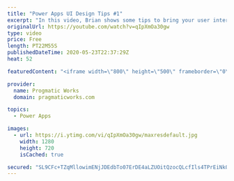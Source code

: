 ```yaml
---
title: "Power Apps UI Design Tips #1"
excerpt: "In this video, Brian shows some tips to bring your user interfaces in PowerApps to the next level. He covers adding drop shadows to make zones in your applications pop, using tabs to save real estate in your app and using variables to store your colors.  For training and consulting on Power Apps check"
originalUrl: https://youtube.com/watch?v=qIpXmOa30gw
type: video
price: Free
length: PT22M55S
publishedDateTime: 2020-05-23T22:37:29Z
heat: 52

featuredContent: "<iframe width=\"800\" height=\"500\" frameborder=\"0\" src=\"https://www.youtube.com/embed/qIpXmOa30gw\" allow=\"accelerometer; autoplay; encrypted-media; gyroscope; picture-in-picture\" allowfullscreen></iframe>"

provider:
  name: Progmatic Works
  domain: pragmaticworks.com

topics:
  - Power Apps

images:
  - url: https://i.ytimg.com/vi/qIpXmOa30gw/maxresdefault.jpg
    width: 1280
    height: 720
    isCached: true

secured: "SL9CFc+TZqMllowimENjJDEdbTo07ErDE4aLZUOitQzocQLcfIls4TPrEiNkQwrm28MBCMwsZuAfGviBAkcGWSOarBOro2JHqdT9AijNTMMNIEoG+u57Dy2OU6DsuX8mfQNzXpJ+rvCmI9LPXtrQvxK00IAG/ZoirvAv+p4kntbFzGlOsRjX5FnG2KSpp97jxP087NR5O11agt/hxDKIc7jAeSnm93ndEbk2U+P8X3tZXJsNGOIPG7/dIKnCzukDxqgXSufwfpa/mjXXFju6qTsQMaapmdp3z2ItEsfooa8vMuxWyo14ibMAoCosUItla8XsrhK2oNTPzWT/unAX7lg94KQse4Ptljho8FJlztqX0QDmcGfJhBiaHgs+qnlNaELI4rCw6hYapOvXw7qOsEQlJ+9VHmVGV4ANeppdtvw=;sg8wqo0CK6eboS959apnEw=="
---
```


